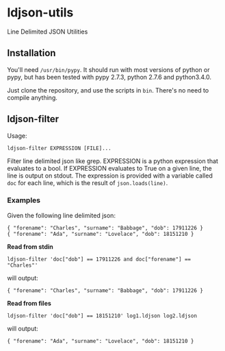# ldjson-utils

Line Delimited JSON Utilities

## Installation

You'll need `/usr/bin/pypy`. It should run with most versions of python or pypy, but has been tested with pypy 2.7.3, python 2.7.6 and python3.4.0.

Just clone the repository, and use the scripts in `bin`. There's no need to compile anything.

## ldjson-filter

Usage:

    ldjson-filter EXPRESSION [FILE]...

Filter line delimited json like grep. EXPRESSION is a python expression that evaluates to a bool. If EXPRESSION evaluates to True on a given line, the line is output on stdout. The expression is provided with a variable called `doc` for each line, which is the result of `json.loads(line)`.

### Examples

Given the following line delimited json:

    { "forename": "Charles", "surname": "Babbage", "dob": 17911226 }
    { "forename": "Ada", "surname": "Lovelace", "dob": 18151210 }

**Read from stdin**

    ldjson-filter 'doc["dob"] == 17911226 and doc["forename"] == "Charles"'

will output:

    { "forename": "Charles", "surname": "Babbage", "dob": 17911226 }

**Read from files**

    ldjson-filter 'doc["dob"] == 18151210' log1.ldjson log2.ldjson

will output:

    { "forename": "Ada", "surname": "Lovelace", "dob": 18151210 }
